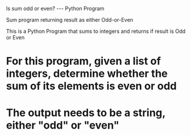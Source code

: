 Is sum odd or even? --- Python Program

Sum program returning result as either Odd-or-Even

This is a Python Program that sums to integers and returns if result is Odd or Even

# For this program, given a list of integers, determine whether the sum of its elements is even or odd

# The output needs to be a string, either "odd" or "even"
